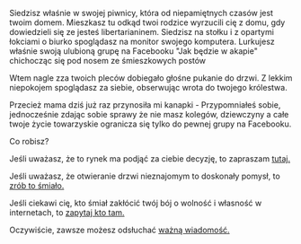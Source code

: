 Siedzisz właśnie w swojej piwnicy, która od niepamiętnych czasów jest twoim domem. 
Mieszkasz tu odkąd twoi rodzice wyrzucili cię z domu, 
gdy dowiedzieli się ze jesteś libertarianinem. 
Siedzisz na stołku i z opartymi łokciami 
o biurko spoglądasz na monitor swojego komputera. 
Lurkujesz właśnie swoją ulubioną grupę na Facebooku 
"Jak będzie w akapie" chichocząc się pod nosem ze śmieszkowych postów

Wtem nagle zza twoich pleców dobiegało głośne pukanie do drzwi. 
Z lekkim niepokojem spoglądasz za siebie, 
obserwując wrota do twojego królestwa.

Przecież mama dziś już raz przynosiła mi kanapki - 
Przypomniałeś sobie, jednocześnie zdając sobie sprawy że nie masz kolegów, dziewczyny 
a całe twoje życie towarzyskie ogranicza się tylko do pewnej grupy na Facebooku.

Co robisz?

Jeśli uważasz, że to rynek ma podjąć za ciebie decyzję, 
to zapraszam [tutaj.](rynek/rynek.md)

Jeśli uważasz, że otwieranie drzwi nieznajomym to doskonały pomysł, 
to [zrób to śmiało.](drzwi/drzwi.md)

Jeśli ciekawi cię, kto śmiał zakłócić twój bój o wolność i własność w internetach, 
to [zapytaj kto tam.](kto-tam/kto-tam.md)

Oczywiście, zawsze możesz odsłuchać [ważną wiadomość.](wiadomosc/wiadomosc.md)

